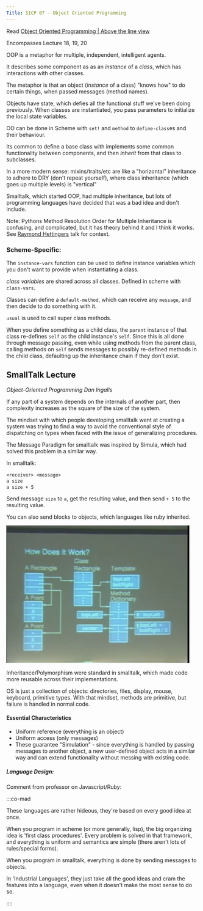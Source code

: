 ```yaml
---
Title: SICP 07 - Object Oriented Programming
---
```


Read [Object Oriented Programming | Above the line view](http://inst.eecs.berkeley.edu/~cs61a/reader/aboveline.pdf)

Encompasses Lecture 18, 19, 20

OOP is a metaphor for multiple, independent, intelligent agents.

It describes some component as as an _instance_ of a _class_, which has interactions with other classes.

The metaphor is that an object (_instance_ of a class) "knows how" to do certain things, when passed messages (method names).

Objects have state, which defies all the functional stuff we've been doing previously. When classes are instantiated, you pass parameters to initialize the local state variables.

OO can be done in Scheme with `set!` and `method` to `define-class`es and their behaviour.

Its common to define a base class with implements some common functionality between components, and then _inherit_ from that class to subclasses.

In a more modern sense: mixins/traits/etc are like a "horizontal" inheritance to adhere to DRY (don't repeat yourself), where class inheritance (which goes up multiple levels) is "vertical"

Smalltalk, which started OOP, had multiple inheritance, but lots of programming languages have decided that was a bad idea and don't include.

Note: Pythons Method Resolution Order for Multiple Inheritance is confusing, and complicated, but it has theory behind it and I think it works. See [Raymond Hettingers](https://www.youtube.com/watch?v=EiOglTERPEo) talk for context.

### Scheme-Specific:

The `instance-vars` function can be used to define instance variables which you don't want to provide when instantiating a class.

_class variables_ are shared across all classes. Defined in scheme with `class-vars`.

Classes can define a `default-method`, which can receive any `message`, and then decide to do something with it.

`usual` is used to call super class methods.

When you define something as a child class, the `parent` instance of that class re-defines `self` as the child instance's `self`. Since this is all done through message passing, even while using methods from the parent class, calling methods on `self` sends messages to possibly re-defined methods in the child class, defaulting up the inheritance chain if they don't exist.

## SmallTalk Lecture

_Object-Oriented Programming Dan Ingalls_

If any part of a system depends on the internals of another part, then complexity increases as the square of the size of the system.

The mindset with which people developing smalltalk went at creating a system was trying to find a way to avoid the conventional style of dispatching on types when faced with the issue of generalizing procedures.

The Message Paradigm for smalltalk was inspired by Simula, which had solved this problem in a similar way.

In smalltalk:

```
<receiver> <message>
a size
a size + 5
```

Send message `size` to `a`, get the resulting value, and then send `+ 5` to the resulting value.

You can also send blocks to objects, which languages like ruby inherited.

![class definition/structure](images/class_structure.jpg)

Inheritance/Polymorphism were standard in smalltalk, which made code more reusable across their implementations.

OS is just a collection of objects: directories, files, display, mouse, keyboard, primitive types. With that mindset, methods are primitive, but failure is handled in normal code.

#### Essential Characteristics

- Uniform reference (everything is an object)
- Uniform access (only messages)
- These guarantee "Simulation" - since everything is handled by passing messages to another object, a new user-defined object acts in a similar way and can extend functionality without messing with existing code.

##### Language Design:

Comment from professor on Javascript/Ruby:

:::co-mad

These languages are rather hideous, they're based on every good idea at once.

When you program in scheme (or more generally, lisp), the big organizing idea is 'first class procedures'. Every problem is solved in that framework, and everything is uniform and semantics are simple (there aren't lots of rules/special forms).

When you program in smalltalk, everything is done by sending messages to objects.

In 'Industrial Languages', they just take all the good ideas and cram the features into a language, even when it doesn't make the most sense to do so.

::::
